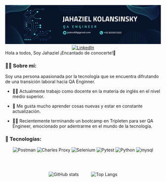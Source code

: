 <div id="header" align="center">
  <img decoding="async" src="https://github.com/Jazkov/jazkov/blob/main/Banner.png" width="800"/>
</div>

<div align="center">
  <a href="https://www.linkedin.com/in/jahaziel-ebed-kolansinsky-victoria-298070213/">
    <img src="https://cdn-icons-png.flaticon.com/512/174/174857.png" alt="LinkedIn" width="40" height="40">
  </a>
</div>
  
</H1>
Hola a todos, Soy Jahaziel ¡Encantado de conocerte!👋 

<!--
**Jazkov/jazkov** is a ✨ _special_ ✨ repository because its `README.md` (this file) appears on your GitHub profile. -->

### :man_technologist: Sobre mí:

Soy una persona apasionada por la tecnología que se encuentra difrutando de una transición laboral hacia QA Enginner.

* 👨‍🏫 Actualmente trabajo como docente en la materia de inglés en el nivel medio superior.
  
* 🔭 Me gusta mucho aprender cosas nuevas y estar en constante actualización.
  
* 🧑‍🎓 Recientemente terminando un bootcamp en Tripleten para ser QA Engineer, emocionado por adentrarme en el mundo de la tecnología.

### 🤖 Tecnologías:
<div align="center">
  
<img decoding="async" src="https://img.shields.io/badge/Postman-FF6C37?logo=postman&logoColor=white" alt="Postman"/>
<img decoding="async" src="https://img.shields.io/badge/Charles%20Proxy-3C3C3C?logoColor=white" alt="Charles Proxy"/>
<img decoding="async" src="https://img.shields.io/badge/Selenium-43B02A?logo=selenium&logoColor=white" alt="Selenium"/>
<img decoding="async" src="https://img.shields.io/badge/Pytest-0A9EDC?logo=pytest&logoColor=white" alt="Pytest"/>
<img decoding="async" src="https://img.shields.io/badge/Python-3776AB?logo=python&logoColor=white" alt="Python"/>
<img decoding="async" src="https://img.shields.io/badge/MySQL-4479A1?logo=mysql&logoColor=white" alt="mysql"/>



<br><br> <!-- Espacio antes de la sección -->

<div style="display: flex; justify-content: center; gap: 40px;">
  <!-- Estadísticas a la izquierda -->
  <img src="https://github-readme-stats.vercel.app/api?username=Jazkov&show_icons=true&theme=radical" alt="GitHub stats" height="180"/>
  
  <!-- Lenguajes a la derecha -->
  <img src="https://github-readme-stats.vercel.app/api/top-langs/?username=Jazkov&layout=compact&theme=radical" alt="Top Langs" height="180"/>
</div>
